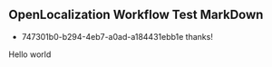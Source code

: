 ## OpenLocalization Workflow Test MarkDown
* 747301b0-b294-4eb7-a0ad-a184431ebb1e 
thanks!

Hello world